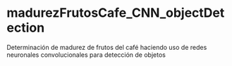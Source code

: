 # madurezFrutosCafe_CNN_objectDetection
Determinación de madurez de frutos del café haciendo uso de redes neuronales convolucionales para detección de objetos
